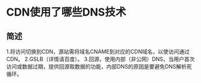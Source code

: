 # CDN使用了哪些DNS技术

## 简述

1.将访问切换到CDN，源站需将域名CNAME到对应的CDN域名，以使访问通过CDN。
2.GSLB（详情请百度）。
3.回源，使用内部（非公网）DNS，当用户首次访问或数据过期，提供回源取数据的功能，内部DNS的原因是要避免DNS解析死循环。
